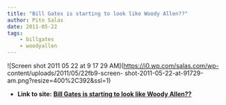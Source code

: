 ```yaml
---
title: "Bill Gates is starting to look like Woody Allen??"
author: Pito Salas
date: 2011-05-22
tags:
    - billgates
    - woodyallen
---
```


![Screen shot 2011 05 22 at 9 17 29 AM](https://i0.wp.com/salas.com/wp-
content/uploads/2011/05/22fb9-screen-
shot-2011-05-22-at-91729-am.png?resize=400%2C392&ssl=1)


* **Link to site:** **[Bill Gates is starting to look like Woody Allen??](None)**
